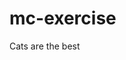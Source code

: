 # mc-exercise

Cats are the best

<!-- No, Dogs are the best. -->

<!-- It's obvious, dogs rule. -->

<!-- Tommorow is a sunny day. -->